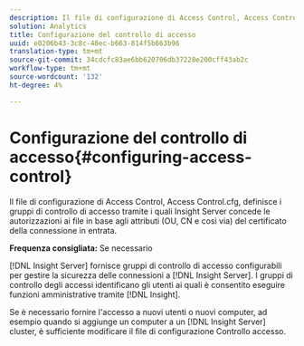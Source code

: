 ```yaml
---
description: Il file di configurazione di Access Control, Access Control.cfg, definisce i gruppi di controllo di accesso tramite i quali Insight Server concede le autorizzazioni ai file in base agli attributi (OU, CN e così via) del certificato della connessione in entrata.
solution: Analytics
title: Configurazione del controllo di accesso
uuid: e0206b43-3c8c-48ec-b663-814f5b663b96
translation-type: tm+mt
source-git-commit: 34cdcfc83ae6bb620706db37228e200cff43ab2c
workflow-type: tm+mt
source-wordcount: '132'
ht-degree: 4%

---
```



# Configurazione del controllo di accesso{#configuring-access-control}

Il file di configurazione di Access Control, Access Control.cfg, definisce i gruppi di controllo di accesso tramite i quali Insight Server concede le autorizzazioni ai file in base agli attributi (OU, CN e così via) del certificato della connessione in entrata.

**Frequenza consigliata:** Se necessario

[!DNL Insight Server] fornisce gruppi di controllo di accesso configurabili per gestire la sicurezza delle connessioni a [!DNL Insight Server]. I gruppi di controllo degli accessi identificano gli utenti ai quali è consentito eseguire funzioni amministrative tramite [!DNL Insight].

Se è necessario fornire l&#39;accesso a nuovi utenti o nuovi computer, ad esempio quando si aggiunge un computer a un [!DNL Insight Server] cluster, è sufficiente modificare il file di configurazione Controllo accesso.
